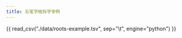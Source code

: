 ```yaml
---
title: 五笔字根拆字举例
---
```


<link rel="stylesheet" type="text/css" href="../../static/css/fonts.css" />

{{ read_csv("./data/roots-example.tsv", sep="\t", engine="python") }}

